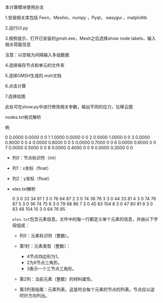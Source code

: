本计算模块使用办法

1.安装相关库包括 Feon，Meshio，numpy  ，Pyqt， easygui ，matplotlib

2.运行UI.py

3.按照提示，打开已安装的gmsh.exe，Mesh之后选择show node labels，输入相关荷载信息

注意：以空格为间隔输入多组数据

4.选择保存节点和单元的文件夹

5.选择GMSH生成的.msh文档

6.点击计算

7.选择绘图

此处可在show.py中进行修改相关参数，输出不同的应力，位移云图

nodes.txt格式解析

例

0 0.0000 0.0000 0 0
1 1.0000 0.0000 0 0
2 0.0000 1.0000 0 0
3 0.0000 0.9000 0 0
4 0.0000 0.8000 0 0
5 0.0000 0.7000 0 0
6 0.0000 0.6000 0 0
7 0.0000 0.5000 0 0
8 0.0000 0.4000 0 0
9 0.0000 0.3000 0 0

- 列0：节点标识符（int）

- 列1：x坐标（float）

- 列2：y坐标（float）

- eles.txt解析

  0 3 0 33 34 81
  1 3 0 76 64 87
  2 3 0 74 36 76
  3 3 0 44 33 81
  4 3 0 74 76 87
  5 3 0 36 74 75
  6 3 0 79 68 86
  7 3 0 45 83 104
  8 3 0 47 80 81
  9 3 0 83 48 104
  10 3 0 64 76 85

  

  `eles.txt`包含元素信息。文件中的每一行都定义单个元素的信息，并由以下字段组成：

  - 列0：元素标识符（整数）。

  - 第1栏：元素类型（整数）：

    - 4节点四边形为1。
    - 2为6节点三角形。
    - 3表示一个三节点三角形。

  - 第2列：当前元素（整数）的材料属性。

  - 第3列至结尾：元素列表，这是符合每个元素的节点的列表。节点应以逆时针方向列出。

    